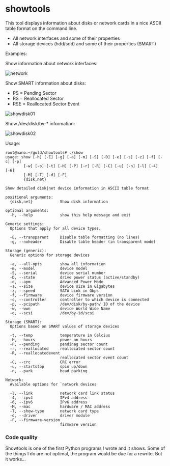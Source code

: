 # showtools

This tool displays information about disks or network cards in a nice
ASCII table format on the command line. 

- All network interfaces and some of their properties
- All storage devices (hdd/sdd) and some of their properties (SMART)

Examples:

Show information about network interfaces:

![network][netw]

[netw]: http://louwrentius.com/static/images/shownet.png

Show SMART information about disks:

- PS = Pending Sector
- RS = Reallocated Sector
- RSE = Reallocated Sector Event

![showdisk01][1]

[1]: http://louwrentius.com/static/images/showdisk01.png

Show /dev/disk/by-\* information:

![showdisk02][2]

[2]: http://louwrentius.com/static/images/showdisk02.png

Usage:

    root@nano:~/gold/showtools# ./show
    usage: show [-h] [-E] [-g] [-a] [-m] [-S] [-D] [-e] [-s] [-z] [-f] [-c] [-p]
            [-w] [-o] [-t] [-H] [-P] [-r] [-R] [-C] [-u] [-n] [-l] [-4] [-6]
            [-M] [-T] [-d] [-F]
            {disk,net}

    Show detailed disk|net device information in ASCII table format

    positional arguments:
      {disk,net}            Show disk information

    optional arguments:
      -h, --help            show this help message and exit

    Generic settings:
      Options that apply for all device types.

      -E, --transparent     Disable table formatting (no lines)
      -g, --noheader        Disable table header (in transparent mode)

    Storage (generic):
      Generic options for storage devices

      -a, --all-opts        show all information
      -m, --model           device model
      -S, --serial          device serial number
      -D, --state           drive power status (active/standby)
      -e, --apm             Advanced Power Mode
      -s, --size            device size in Gigabytes
      -z, --speed           SATA Link in Gbps
      -f, --firmware        device firmware version
      -c, --controller      controller to which device is connected
      -p, --pcipath         /dev/disk/by-path/ ID of the device
      -w, --wwn             device World Wide Name
      -o, --scsi            /dev/by-id/scsi

    Storage (SMART):
      Options based on SMART values of storage devices

      -t, --temp            temperature in Celcius
      -H, --hours           power on hours
      -P, --pending         pendinag sector count
      -r, --reallocated     reallocated sector count
      -R, --reallocatedevent
                            reallocated sector event count
      -C, --crc             CRC error
      -u, --startstop       spin up/down
      -n, --park            head parking

    Network:
      Available options for `network devices

      -l, --link            network card link status
      -4, --ipv4            IPv4 address
      -6, --ipv6            IPv6 address
      -M, --mac             hardware / MAC address
      -T, --show-type       network card type
      -d, --driver          driver module
      -F, --firmware-version
                            firmware version


### Code quality

Showtools is one of the first Python programs I wrote and it shows. Some of the things I do are not optimal, the program would be due for a rewrite. But it works...
